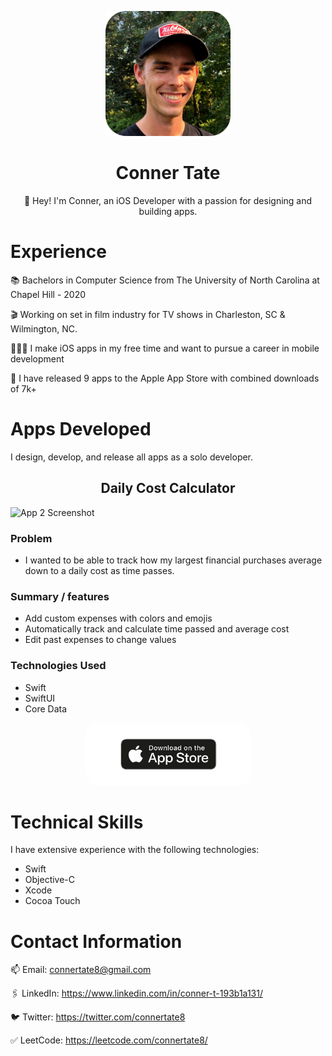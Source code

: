 <p align="center">
  <img src="profile_picture.png" width="200" height="200">
</p>

<h1 align="center">
Conner Tate
</h1>
<p align="center">
👋 Hey! I'm Conner, an iOS Developer with a passion for designing and building apps. 
</p>

# Experience
📚 Bachelors in Computer Science from The University of North Carolina at Chapel Hill - 2020

🎬 Working on set in film industry for TV shows in Charleston, SC & Wilmington, NC.

👨🏻‍💻 I make iOS apps in my free time and want to pursue a career in mobile development

📱 I have released 9 apps to the Apple App Store with combined downloads of 7k+


# Apps Developed
I design, develop, and release all apps as a solo developer.


<h2 align="center">
Daily Cost Calculator 
</h2>

![App 2 Screenshot](app_2_screenshot.png)

### Problem
- I wanted to be able to track how my largest financial purchases average down to a daily cost as time passes.

### Summary / features
- Add custom expenses with colors and emojis
- Automatically track and calculate time passed and average cost
- Edit past expenses to change values

### Technologies Used
- Swift
- SwiftUI
- Core Data

<p align="center">
  <a href="https://apps.apple.com/us/app/daily-cost-calculator/id6443849658">
    <img src="appStore.png" alt="Image" width="265" height="100" style="border-radius:20px;">
  </a>
</p>


# Technical Skills

I have extensive experience with the following technologies:
- Swift
- Objective-C
- Xcode
- Cocoa Touch

# Contact Information
  
📫 Email: connertate8@gmail.com

🖇️ LinkedIn: https://www.linkedin.com/in/conner-t-193b1a131/

🐦 Twitter: https://twitter.com/connertate8

✅ LeetCode: https://leetcode.com/connertate8/
